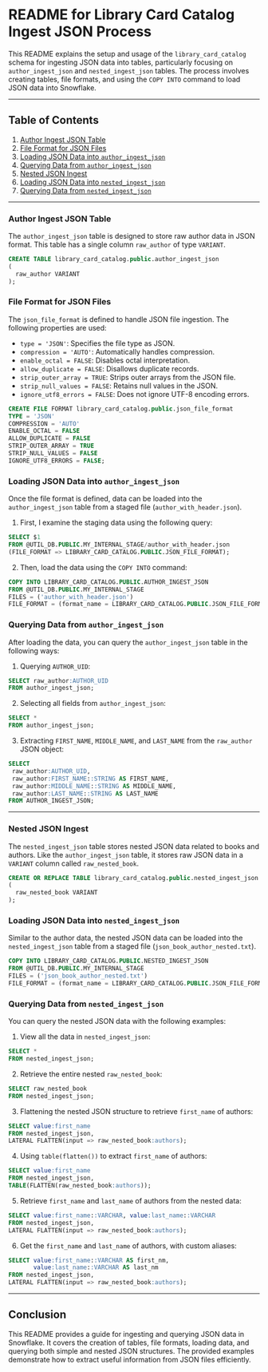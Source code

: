 # README for Library Card Catalog Ingest JSON Process

This README explains the setup and usage of the `library_card_catalog` schema for ingesting JSON data into tables, particularly focusing on `author_ingest_json` and `nested_ingest_json` tables. The process involves creating tables, file formats, and using the `COPY INTO` command to load JSON data into Snowflake.

---

## Table of Contents

1. [Author Ingest JSON Table](#author-ingest-json-table)
2. [File Format for JSON Files](#file-format-for-json-files)
3. [Loading JSON Data into `author_ingest_json`](#loading-json-data-into-author_ingest_json)
4. [Querying Data from `author_ingest_json`](#querying-data-from-author_ingest_json)
5. [Nested JSON Ingest](#nested-json-ingest)
6. [Loading JSON Data into `nested_ingest_json`](#loading-json-data-into-nested_ingest_json)
7. [Querying Data from `nested_ingest_json`](#querying-data-from-nested_ingest_json)

---

### Author Ingest JSON Table

The `author_ingest_json` table is designed to store raw author data in JSON format. This table has a single column `raw_author` of type `VARIANT`.

```sql
CREATE TABLE library_card_catalog.public.author_ingest_json
(
  raw_author VARIANT
);
```

### File Format for JSON Files

The `json_file_format` is defined to handle JSON file ingestion. The following properties are used:

* `type = 'JSON'`: Specifies the file type as JSON.
* `compression = 'AUTO'`: Automatically handles compression.
* `enable_octal = FALSE`: Disables octal interpretation.
* `allow_duplicate = FALSE`: Disallows duplicate records.
* `strip_outer_array = TRUE`: Strips outer arrays from the JSON file.
* `strip_null_values = FALSE`: Retains null values in the JSON.
* `ignore_utf8_errors = FALSE`: Does not ignore UTF-8 encoding errors.

```sql
CREATE FILE FORMAT library_card_catalog.public.json_file_format 
TYPE = 'JSON' 
COMPRESSION = 'AUTO' 
ENABLE_OCTAL = FALSE 
ALLOW_DUPLICATE = FALSE 
STRIP_OUTER_ARRAY = TRUE 
STRIP_NULL_VALUES = FALSE 
IGNORE_UTF8_ERRORS = FALSE;
```

### Loading JSON Data into `author_ingest_json`

Once the file format is defined, data can be loaded into the `author_ingest_json` table from a staged file (`author_with_header.json`).

1. First, I examine the staging data using the following query:

```sql
SELECT $1 
FROM @UTIL_DB.PUBLIC.MY_INTERNAL_STAGE/author_with_header.json
(FILE_FORMAT => LIBRARY_CARD_CATALOG.PUBLIC.JSON_FILE_FORMAT);
```

2. Then, load the data using the `COPY INTO` command:

```sql
COPY INTO LIBRARY_CARD_CATALOG.PUBLIC.AUTHOR_INGEST_JSON
FROM @UTIL_DB.PUBLIC.MY_INTERNAL_STAGE
FILES = ('author_with_header.json')
FILE_FORMAT = (format_name = LIBRARY_CARD_CATALOG.PUBLIC.JSON_FILE_FORMAT);
```

### Querying Data from `author_ingest_json`

After loading the data, you can query the `author_ingest_json` table in the following ways:

1. Querying `AUTHOR_UID`:

```sql
SELECT raw_author:AUTHOR_UID
FROM author_ingest_json;
```

2. Selecting all fields from `author_ingest_json`:

```sql
SELECT *
FROM author_ingest_json;
```

3. Extracting `FIRST_NAME`, `MIDDLE_NAME`, and `LAST_NAME` from the `raw_author` JSON object:

```sql
SELECT 
 raw_author:AUTHOR_UID,
 raw_author:FIRST_NAME::STRING AS FIRST_NAME,
 raw_author:MIDDLE_NAME::STRING AS MIDDLE_NAME,
 raw_author:LAST_NAME::STRING AS LAST_NAME
FROM AUTHOR_INGEST_JSON;
```

---

### Nested JSON Ingest

The `nested_ingest_json` table stores nested JSON data related to books and authors. Like the `author_ingest_json` table, it stores raw JSON data in a `VARIANT` column called `raw_nested_book`.

```sql
CREATE OR REPLACE TABLE library_card_catalog.public.nested_ingest_json 
(
  raw_nested_book VARIANT
);
```

### Loading JSON Data into `nested_ingest_json`

Similar to the author data, the nested JSON data can be loaded into the `nested_ingest_json` table from a staged file (`json_book_author_nested.txt`).

```sql
COPY INTO LIBRARY_CARD_CATALOG.PUBLIC.NESTED_INGEST_JSON
FROM @UTIL_DB.PUBLIC.MY_INTERNAL_STAGE
FILES = ('json_book_author_nested.txt')
FILE_FORMAT = (format_name = LIBRARY_CARD_CATALOG.PUBLIC.JSON_FILE_FORMAT);
```

### Querying Data from `nested_ingest_json`

You can query the nested JSON data with the following examples:

1. View all the data in `nested_ingest_json`:

```sql
SELECT *
FROM nested_ingest_json;
```

2. Retrieve the entire nested `raw_nested_book`:

```sql
SELECT raw_nested_book
FROM nested_ingest_json;
```

3. Flattening the nested JSON structure to retrieve `first_name` of authors:

```sql
SELECT value:first_name
FROM nested_ingest_json,
LATERAL FLATTEN(input => raw_nested_book:authors);
```

4. Using `table(flatten())` to extract `first_name` of authors:

```sql
SELECT value:first_name
FROM nested_ingest_json,
TABLE(FLATTEN(raw_nested_book:authors));
```

5. Retrieve `first_name` and `last_name` of authors from the nested data:

```sql
SELECT value:first_name::VARCHAR, value:last_name::VARCHAR
FROM nested_ingest_json,
LATERAL FLATTEN(input => raw_nested_book:authors);
```

6. Get the `first_name` and `last_name` of authors, with custom aliases:

```sql
SELECT value:first_name::VARCHAR AS first_nm,
       value:last_name::VARCHAR AS last_nm
FROM nested_ingest_json,
LATERAL FLATTEN(input => raw_nested_book:authors);
```

---

## Conclusion

This README provides a guide for ingesting and querying JSON data in Snowflake. It covers the creation of tables, file formats, loading data, and querying both simple and nested JSON structures. The provided examples demonstrate how to extract useful information from JSON files efficiently.

